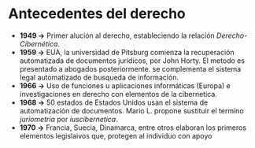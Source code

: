 
# Antecedentes del derecho
- **1949 ->** Primer alución al derecho, estableciendo la relación *Derecho-Cibernética*.
- **1959 ->** EUA, la universidad de Pitsburg comienza la recuperación automatizada de  documentos jurídicos, por John Horty. El metodo es presentado a abogados posteriormente. se complementa el sistema legal automatizado de busqueda de información.
- **1966 ->** Uso de funciones u aplicaciones informáticas (Europa) e investigaciones en derecho con elementos de la cibernetica.
- **1968 ->** 50 estados de Estados Unidos usan el sistema de automatización de documentos. Mario L. propone sustituir el termino *juriometria* por *iuscibernetica*.
- **1970 ->** Francia, Suecia, Dinamarca, entre otros elaboran los primeros elementos legislaivos que, protegen al individuo con apoyo   
